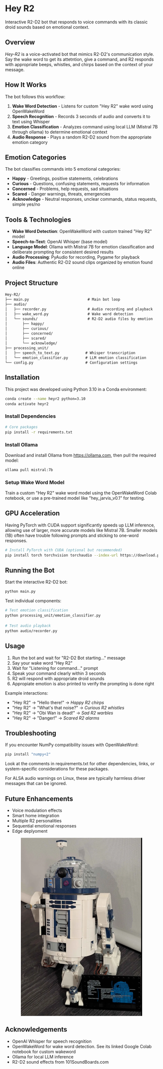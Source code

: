 # Hey R2
Interactive R2-D2 bot that responds to voice commands with its classic droid sounds based on emotional context.

## Overview
*Hey-R2* is a voice-activated bot that mimics R2-D2's communication style. Say the wake word to get its attetntion, give a command, and R2 responds with appropriate beeps, whistles, and chirps based on the context of your message.

## How It Works
The bot follows this workflow:
1. **Wake Word Detection**    - Listens for custom "Hey R2" wake word using OpenWakeWord
2. **Speech Recognition**     - Records 3 seconds of audio and converts it to text using Whisper
3. **Emotion Classification** - Analyzes command using local LLM (Mistral 7B through ollama) to determine emotional context
4. **Audio Response**         - Plays a random R2-D2 sound from the appropriate emotion category

## Emotion Categories
The bot classifies commands into 5 emotional categories:
- **Happy**       - Greetings, positive statements, celebrations
- **Curious**     - Questions, confusing statements, requests for information  
- **Concerned**   - Problems, help requests, sad situations
- **Scared**      - Danger warnings, threats, emergencies
- **Acknowledge** - Neutral responses, unclear commands, status requests, simple yes/no

## Tools & Technologies
- **Wake Word Detection**: OpenWakeWord with custom trained "Hey R2" model
- **Speech-to-Text**:      OpenAI Whisper (base model)
- **Language Model**:      Ollama with Mistral 7B for emotion classification and deliberate prompting for consistent desired results
- **Audio Processing**:    PyAudio for recording, Pygame for playback
- **Audio Files**:         Authentic R2-D2 sound clips organized by emotion found online

## Project Structure
```
Hey-R2/
├── main.py                           # Main bot loop
├── audio/
│   ├── recorder.py                   # Audio recording and playback
│   ├── wake_word.py                  # Wake word detection
│   └── sounds/                       # R2-D2 audio files by emotion
│       ├── happy/
│       ├── curious/
│       ├── concerned/
│       ├── scared/
│       └── acknowledge/
├── processing_unit/
│   ├── speech_to_text.py            # Whisper transcription
│   └── emotion_classifier.py        # LLM emotion classification
└── config.py                        # Configuration settings
```

## Installation
This project was developed using Python 3.10 in a Conda environment:

```bash
conda create --name heyr2 python=3.10
conda activate heyr2
```

### Install Dependencies
```bash
# Core packages
pip install -r requirements.txt
```

### Install Ollama
Download and install Ollama from https://ollama.com, then pull the required model:
```bash
ollama pull mistral:7b
```

### Setup Wake Word Model
Train a custom "Hey R2" wake word model using the OpenWakeWord Colab notebook, or use a pre-trained model like "hey_jarvis_v0.1" for testing.

## GPU Acceleration
Having PyTorch with CUDA support significantly speeds up LLM inference, allowing use of larger, more accurate models like Mistral 7B.
Smaller models (1B) often have trouble following prompts and sticking to one-word responses.
```bash
# Install PyTorch with CUDA (optional but recommended)
pip install torch torchvision torchaudio --index-url https://download.pytorch.org/whl/cu118
```

## Running the Bot
Start the interactive R2-D2 bot:
```bash
python main.py
```

Test individual components:
```bash
# Test emotion classification
python processing_unit/emotion_classifier.py

# Test audio playback
python audio/recorder.py
```

## Usage
1. Run the bot and wait for "R2-D2 Bot starting..." message
2. Say your wake word "Hey R2"  
3. Wait for "Listening for command..." prompt
4. Speak your command clearly within 3 seconds
5. R2 will respond with appropriate droid sounds
6. Appropiate emotion is also printed to verify the prompting is done right

Example interactions:
- "Hey R2" → "Hello there!" → *Happy R2 chirps*
- "Hey R2" → "What's that noise?" → *Curious R2 whistles*
- "Hey R2" → "Obi Wan is dead!" → *Sad R2 warbles*
- "Hey R2" → "Danger!" → *Scared R2 alarms*

## Troubleshooting
If you encounter NumPy compatibility issues with OpenWakeWord:
```bash
pip install "numpy<2"
```
Look at the comments in requirements.txt for other dependencies, links, or system-specific considerations for these packages.

For ALSA audio warnings on Linux, these are typically harmless driver messages that can be ignored.

## Future Enhancements
- Voice modulation effects
- Smart home integration
- Multiple R2 personalities
- Sequential emotional responses
- Edge deplyoment

<div align="center">
<img src="images/Lego_R2D2.png" width="400" />
</div>

## Acknowledgements
- OpenAI Whisper for speech recognition
- OpenWakeWord for wake word detection. See its linked Google Colab notebook for custom wakeword
- Ollama for local LLM inference
- R2-D2 sound effects from 101SoundBoards.com
